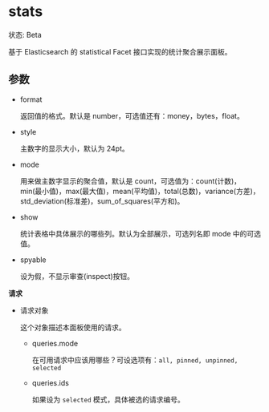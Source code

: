 # stats

状态: Beta

基于 Elasticsearch 的 statistical Facet 接口实现的统计聚合展示面板。

## 参数

* format

  返回值的格式。默认是 number，可选值还有：money，bytes，float。

* style

  主数字的显示大小，默认为 24pt。

* mode

  用来做主数字显示的聚合值，默认是 count，可选值为：count(计数)，min(最小值)，max(最大值)，mean(平均值)，total(总数)，variance(方差)，std_deviation(标准差)，sum_of_squares(平方和)。

* show

  统计表格中具体展示的哪些列。默认为全部展示，可选列名即 mode 中的可选值。

* spyable

  设为假，不显示审查(inspect)按钮。

**请求**

* 请求对象

    这个对象描述本面板使用的请求。

  * queries.mode

    在可用请求中应该用哪些？可设选项有：`all, pinned, unpinned, selected`

  * queries.ids

    如果设为 `selected` 模式，具体被选的请求编号。
